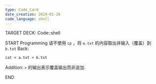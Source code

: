 ```yaml
---
type: Code_Card
date_creation: 2024-01-26
code_language: shell
---
```


TARGET DECK: Code::shell

START
Programming
请不使用 `cp` ，将 `a.txt` 的内容取出并输入（覆盖）到 `b.txt`
Back: 
```shell
cat < a.txt > b.txt
```
Addition: 
`>` 的输出表示覆盖输出而非追加.
<!--ID: 1706251095174-->
END